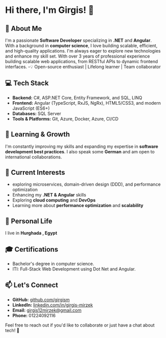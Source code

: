 # Hi there, I'm Girgis! 👋

## 🚀 About Me
I'm a passionate **Software Developer** specializing in **.NET** and **Angular**. With a background in **computer science**, I love building scalable, efficient, and high-quality applications. I'm always eager to explore new technologies and enhance my skill set.
With over 3 years of professional experience building scalable web applications, from RESTful APIs to dynamic frontend interfaces.
-💡 Open-source enthusiast | Lifelong learner | Team collaborator

## 💻 Tech Stack
- **Backend:** C#, ASP.NET Core, Entity Framework, and SQL, LINQ
- **Frontend:** Angular (TypeScript, RxJS, NgRx), HTML5/CSS3, and modern JavaScript (ES6+)
- **Databases:** SQL Server
- **Tools & Platforms:** Git, Azure, Docker, Azure, CI/CD

## 🌱 Learning & Growth
I'm constantly improving my skills and expanding my expertise in **software development best practices**. I also speak some **German** and am open to international collaborations.

## 📌 Current Interests
- exploring microservices, domain-driven design (DDD), and performance optimization
- Enhancing my **.NET & Angular** skills
- Exploring **cloud computing** and **DevOps**
- Learning more about **performance optimization** and **scalability**

## 🏡 Personal Life
I live in **Hurghada , Egypt**

## 🎓 Certifications
- Bachelor's degree in computer science.
- ITI: Full-Stack Web Development using Dot Net and Angular.

## 📫 Let's Connect
- **GitHub:** [github.com/girgism](https://github.com/girgism)
- **LinkedIn:** [linkedin.com/in/girgis-mirzek](https://www.linkedin.com/in/girgis-mirzek/)
- **Email:** girgis12mirzek@gmail.com
- **Phone:** 01224092116 

Feel free to reach out if you'd like to collaborate or just have a chat about tech! 🚀

